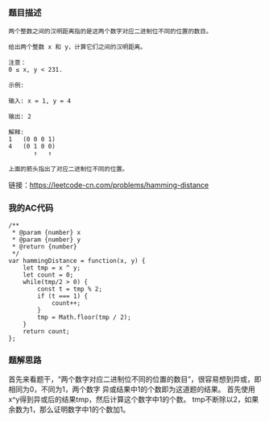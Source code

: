 ### 题目描述
```
两个整数之间的汉明距离指的是这两个数字对应二进制位不同的位置的数目。

给出两个整数 x 和 y，计算它们之间的汉明距离。

注意：
0 ≤ x, y < 231.

示例:

输入: x = 1, y = 4

输出: 2

解释:
1   (0 0 0 1)
4   (0 1 0 0)
       ↑   ↑

上面的箭头指出了对应二进制位不同的位置。

```
链接：https://leetcode-cn.com/problems/hamming-distance

### 我的AC代码
```
/**
 * @param {number} x
 * @param {number} y
 * @return {number}
 */
var hammingDistance = function(x, y) {
    let tmp = x ^ y;
    let count = 0;
    while(tmp/2 > 0) {
        const t = tmp % 2;
        if (t === 1) {
            count++;
        }
        tmp = Math.floor(tmp / 2);
    }
    return count;
};
```

### 题解思路
首先来看题干，“两个数字对应二进制位不同的位置的数目”，很容易想到异或，即相同为0，不同为1，两个数字
异或结果中1的个数即为这道题的结果。
首先使用x^y得到异或后的结果tmp，然后计算这个数字中1的个数。
tmp不断除以2，如果余数为1，那么证明数字中1的个数加1。
